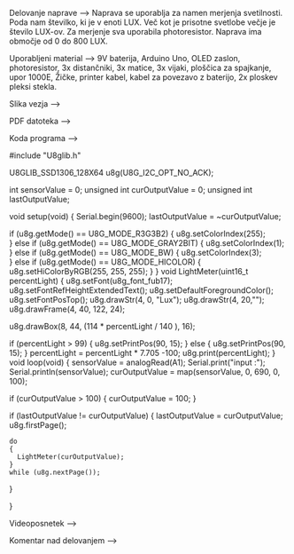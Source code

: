 Delovanje naprave --> Naprava se uporablja za namen merjenja svetilnosti. Poda nam številko, ki je v enoti LUX. Več kot je prisotne svetlobe večje je število LUX-ov. Za merjenje sva uporabila photoresistor. Naprava ima območje od 0 do 800 LUX. 


Uporabljeni material --> 9V baterija, Arduino Uno, OLED zaslon, photoresistor, 3x distančniki, 3x matice, 3x vijaki, ploščica za spajkanje,  upor 1000E, Žičke, printer kabel, kabel za povezavo z baterijo, 2x ploskev pleksi stekla.


Slika vezja -->   


PDF datoteka -->  


Koda programa -->


#include "U8glib.h"

U8GLIB_SSD1306_128X64 u8g(U8G_I2C_OPT_NO_ACK);  

int sensorValue = 0;
unsigned int curOutputValue = 0;
unsigned int lastOutputValue;

void setup(void)
{
  Serial.begin(9600);
  lastOutputValue = ~curOutputValue;

  if (u8g.getMode() == U8G_MODE_R3G3B2)
  {
    u8g.setColorIndex(255);     
  }
  else if (u8g.getMode() == U8G_MODE_GRAY2BIT)
  {
    u8g.setColorIndex(1);         
  }
  else if (u8g.getMode() == U8G_MODE_BW)
  {
    u8g.setColorIndex(3);         
  }
  else if (u8g.getMode() == U8G_MODE_HICOLOR)
  {
    u8g.setHiColorByRGB(255, 255, 255);
  }
}
void LightMeter(uint16_t percentLight)
{
  u8g.setFont(u8g_font_fub17);
  u8g.setFontRefHeightExtendedText();
  u8g.setDefaultForegroundColor();
  u8g.setFontPosTop();
  u8g.drawStr(4, 0, "Lux");
  u8g.drawStr(4, 20,"");
  u8g.drawFrame(4, 40, 122, 24);

  u8g.drawBox(8, 44, (114 * percentLight / 140 ), 16);

 
  if (percentLight > 99)
  {
    u8g.setPrintPos(90, 15);
  }
  else
  {
    u8g.setPrintPos(90, 15);
  }
  percentLight = percentLight * 7.705 -100;
  u8g.print(percentLight);
}
void loop(void)
{
  sensorValue = analogRead(A1);
  Serial.print("input :");
  Serial.println(sensorValue);
  curOutputValue = map(sensorValue, 0, 690, 0, 100);

  if (curOutputValue > 100)
  {
    curOutputValue = 100;
  }

  if (lastOutputValue != curOutputValue)
  {
    lastOutputValue = curOutputValue;
    u8g.firstPage();

    do
    {
      LightMeter(curOutputValue);
    }
    while (u8g.nextPage());
  }

}


Videoposnetek -->    


Komentar nad delovanjem -->


